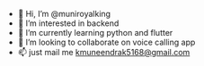 - 👋 Hi, I’m @muniroyalking
- 👀 I’m interested in backend
- 🌱 I’m currently learning python and flutter
- 💞️ I’m looking to collaborate on voice calling app
- 📫 just mail me kmuneendrak5168@gmail.com

<!---
muniroyalking/muniroyalking is a ✨ special ✨ repository because its `README.md` (this file) appears on your GitHub profile.
You can click the Preview link to take a look at your changes.
--->
